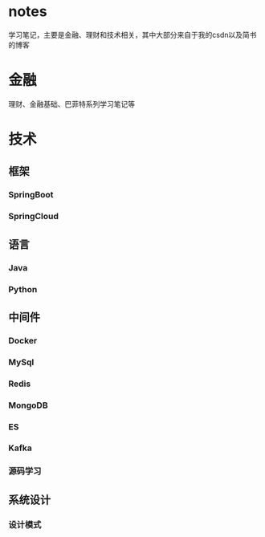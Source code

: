 # notes
学习笔记，主要是金融、理财和技术相关，其中大部分来自于我的csdn以及简书的博客
# 金融
理财、金融基础、巴菲特系列学习笔记等
# 技术
## 框架
### SpringBoot
### SpringCloud
## 语言
### Java
### Python
## 中间件
### Docker
### MySql
### Redis
### MongoDB
### ES
### Kafka
### 源码学习
## 系统设计
### 设计模式
